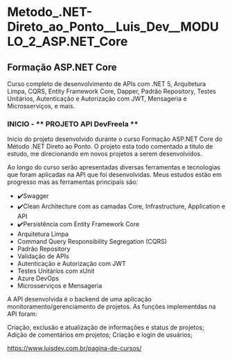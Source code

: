 # Metodo_.NET-Direto_ao_Ponto__Luis_Dev__MODULO_2_ASP.NET_Core

## Formação ASP.NET Core

Curso completo de desenvolvimento de APIs com .NET 5, Arquitetura Limpa, CQRS, Entity Framework Core, Dapper, Padrão Repository, Testes Unitários, Autenticação e Autorização com JWT, Mensageria e Microsserviços, e mais.

### INICIO - ** PROJETO API DevFreela **

Inicio do projeto desenvolvido durante o curso Formação ASP.NET Core do Método .NET Direto ao Ponto. O projeto esta todo comentado a titulo de estudo, me direcionando em novos projetos a serem desenvolvidos.

Ao longo do curso serão apresentadas diversas ferramentas e tecnologias que foram aplicadas na API que foi desenvolvidas. Meus estudos estão em progresso mas as ferramentas principais são:

- :heavy_check_mark:Swagger
- :heavy_check_mark:Clean Architecture com as camadas Core, Infrastructure, Application e API
- :heavy_check_mark:Persistência com Entity Framework Core
- Arquitetura Limpa
- Command Query Responsibility Segregation (CQRS)
- Padrão Repository
- Validação de APIs
- Autenticação e Autorização com JWT
- Testes Unitários com xUnit
- Azure DevOps
- Microsserviços e Mensageria

A API desenvolvida é o backend de uma aplicação monitoramento/gerenciamento de projetos. As funções implementdas na API foram:

Criação, exclusão e atualização de informações e status de projetos;
Adição de comentários em projetos;
Criação e login de usuários;

https://www.luisdev.com.br/pagina-de-cursos/

